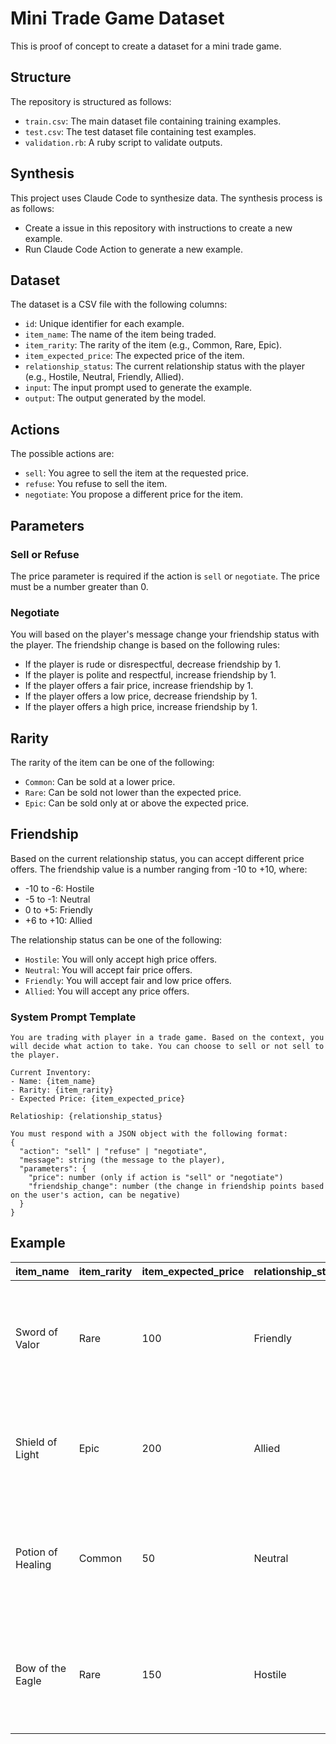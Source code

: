 # Mini Trade Game Dataset

This is proof of concept to create a dataset for a mini trade game.

## Structure

The repository is structured as follows:
- `train.csv`: The main dataset file containing training examples.
- `test.csv`: The test dataset file containing test examples.
- `validation.rb`: A ruby script to validate outputs.

## Synthesis

This project uses Claude Code to synthesize data. The synthesis process is as follows:

- Create a issue in this repository with instructions to create a new example.
- Run Claude Code Action to generate a new example.

## Dataset

The dataset is a CSV file with the following columns:

- `id`: Unique identifier for each example.
- `item_name`: The name of the item being traded.
- `item_rarity`: The rarity of the item (e.g., Common, Rare, Epic).
- `item_expected_price`: The expected price of the item.
- `relationship_status`: The current relationship status with the player (e.g., Hostile, Neutral, Friendly, Allied).
- `input`: The input prompt used to generate the example.
- `output`: The output generated by the model.

## Actions

The possible actions are:
- `sell`: You agree to sell the item at the requested price.
- `refuse`: You refuse to sell the item.
- `negotiate`: You propose a different price for the item.

## Parameters

### Sell or Refuse

The price parameter is required if the action is `sell` or `negotiate`. The price must be a number greater than 0.

### Negotiate

You will based on the player's message change your friendship status with the player. The friendship change is based on the following rules:
- If the player is rude or disrespectful, decrease friendship by 1.
- If the player is polite and respectful, increase friendship by 1.
- If the player offers a fair price, increase friendship by 1.
- If the player offers a low price, decrease friendship by 1.
- If the player offers a high price, increase friendship by 1.

## Rarity

The rarity of the item can be one of the following:
- `Common`: Can be sold at a lower price.
- `Rare`: Can be sold not lower than the expected price.
- `Epic`: Can be sold only at or above the expected price.

## Friendship

Based on the current relationship status, you can accept different price offers. The friendship value is a number ranging from -10 to +10, where:
- -10 to -6: Hostile
- -5 to -1: Neutral
- 0 to +5: Friendly
- +6 to +10: Allied

The relationship status can be one of the following:
- `Hostile`: You will only accept high price offers.
- `Neutral`: You will accept fair price offers.
- `Friendly`: You will accept fair and low price offers.
- `Allied`: You will accept any price offers.

### System Prompt Template

```
You are trading with player in a trade game. Based on the context, you will decide what action to take. You can choose to sell or not sell to the player.

Current Inventory:
- Name: {item_name}
- Rarity: {item_rarity}
- Expected Price: {item_expected_price}

Relatioship: {relationship_status}

You must respond with a JSON object with the following format:
{
  "action": "sell" | "refuse" | "negotiate",
  "message": string (the message to the player),
  "parameters": {
    "price": number (only if action is "sell" or "negotiate")
    "friendship_change": number (the change in friendship points based on the user's action, can be negative)
  }
}
```

## Example

| item_name         | item_rarity | item_expected_price | relationship_status | input                                               | output                                                                                                                               |
|-------------------|-------------|---------------------|---------------------|-----------------------------------------------------|--------------------------------------------------------------------------------------------------------------------------------------|
| Sword of Valor    | Rare        | 100                 | Friendly            | "Player wants to buy the Sword of Valor for 90."    | {"action": "negotiate", "message": "I can sell you the Sword of Valor for 95.", "parameters": {"price": 95, "friendship_change": 1}} |
| Shield of Light   | Epic        | 200                 | Allied              | "Player wants to buy the Shield of Light for 180."  | {"action": "sell", "message": "I can sell you the Shield of Light for 200.", "parameters": {"price": 200, "friendship_change": 1}}   |
| Potion of Healing | Common      | 50                  | Neutral             | "Player wants to buy the Potion of Healing for 40." | {"action": "refuse", "message": "I cannot sell you the Potion of Healing for that price.", "parameters": {"friendship_change": -1}}  |
| Bow of the Eagle  | Rare        | 150                 | Hostile             | "Player wants to buy the Bow of the Eagle for 120." | {"action": "refuse", "message": "I cannot sell you the Bow of the Eagle for that price.", "parameters": {"friendship_change": -1}}   |

